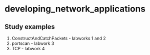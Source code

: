 # developing_network_applications
## Study examples
1. ConstructAndCatchPackets - labworks 1 and 2
2. portscan - labwork 3
3. TCP - labwork 4
